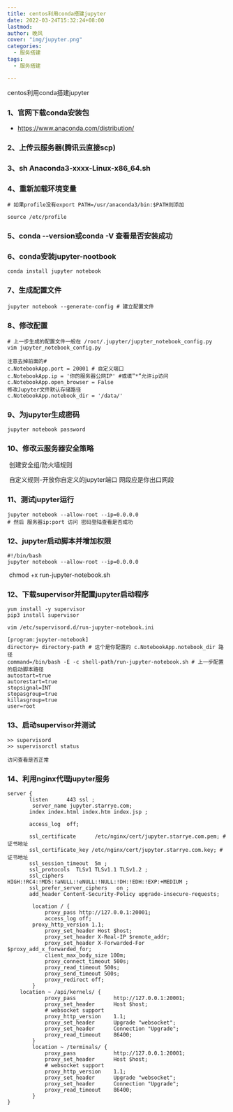 ```yaml
---
title: centos利用conda搭建jupyter
date: 2022-03-24T15:32:24+08:00
lastmod:
author: 晚风
cover: "img/jupyter.png"
categories:
  - 服务搭建
tags:
  - 服务搭建

---
```

centos利用conda搭建jupyter

<!--more-->
### 1、官网下载conda安装包 

- https://www.anaconda.com/distribution/


### 2、上传云服务器(腾讯云直接scp)

### 3、sh Anaconda3-xxxx-Linux-x86_64.sh

### 4、重新加载环境变量

```shell
# 如果profile没有export PATH=/usr/anaconda3/bin:$PATH则添加

source /etc/profile
```

### 5、conda --version或conda -V 查看是否安装成功

### 6、conda安装jupyter-nootbook

```shell
conda install jupyter notebook
```

### 7、生成配置文件

```shell
jupyter notebook --generate-config # 建立配置文件
```

### 8、修改配置

```shell
# 上一步生成的配置文件一般在 /root/.jupyter/jupyter_notebook_config.py
vim jupyter_notebook_config.py

注意去掉前面的#
c.NotebookApp.port = 20001 # 自定义端口
c.NotebookApp.ip = '你的服务器公网IP' #或填”*”允许ip访问
c.NotebookApp.open_browser = False
修改Jupyter文件默认存储路径
c.NotebookApp.notebook_dir = '/data/'
```

### 9、为jupyter生成密码

```shell
jupyter notebook password
```

### 10、修改云服务器安全策略

​	创建安全组/防火墙规则

​	自定义规则-开放你自定义的jupyter端口 网段应是你出口网段

### 11、测试jupyter运行

```shell
jupyter notebook --allow-root --ip=0.0.0.0
# 然后 服务器ip:port 访问 密码登陆查看是否成功
```

### 12、jupyter启动脚本并增加权限

```shell
#!/bin/bash
jupyter notebook --allow-root --ip=0.0.0.0
```

​	chmod +x run-jupyter-notebook.sh

### 12、下载supervisor并配置jupyter启动程序

```shell
yum install -y supervisor
pip3 install supervisor

vim /etc/supervisord.d/run-jupyter-notebook.ini

[program:jupyter-notebook]
directory= directory-path # 这个是你配置的 c.NotebookApp.notebook_dir 路径
command=/bin/bash -E -c shell-path/run-jupyter-notebook.sh # 上一步配置的启动脚本路径
autostart=true
autorestart=true
stopsignal=INT
stopasgroup=true
killasgroup=true
user=root
```

### 13、启动supervisor并测试

```
>> supervisord
>> supervisorctl status

访问查看是否正常
```

### 14、利用nginx代理jupyter服务

```shell
server {
       listen      443 ssl ;
        server_name jupyter.starrye.com;
       index index.html index.htm index.jsp ;

       access_log  off;

       ssl_certificate      /etc/nginx/cert/jupyter.starrye.com.pem; # 证书地址
       ssl_certificate_key /etc/nginx/cert/jupyter.starrye.com.key; # 证书地址
       ssl_session_timeout  5m ;
       ssl_protocols  TLSv1 TLSv1.1 TLSv1.2 ;
       ssl_ciphers  HIGH:!RC4:!MD5:!aNULL:!eNULL:!NULL:!DH:!EDH:!EXP:+MEDIUM ;
       ssl_prefer_server_ciphers   on ;
       add_header Content-Security-Policy upgrade-insecure-requests;

        location / {
            proxy_pass http://127.0.0.1:20001;
            access_log off;
	    proxy_http_version 1.1;
            proxy_set_header Host $host;
            proxy_set_header X-Real-IP $remote_addr;
            proxy_set_header X-Forwarded-For $proxy_add_x_forwarded_for;
            client_max_body_size 100m;
            proxy_connect_timeout 500s;
            proxy_read_timeout 500s;
            proxy_send_timeout 500s;
            proxy_redirect off;
        }
	location ~ /api/kernels/ {
            proxy_pass            http://127.0.0.1:20001;
            proxy_set_header      Host $host;
            # websocket support
            proxy_http_version    1.1;
            proxy_set_header      Upgrade "websocket";
            proxy_set_header      Connection "Upgrade";
            proxy_read_timeout    86400;
        }
        location ~ /terminals/ {
            proxy_pass            http://127.0.0.1:20001;
            proxy_set_header      Host $host;
            # websocket support
            proxy_http_version    1.1;
            proxy_set_header      Upgrade "websocket";
            proxy_set_header      Connection "Upgrade";
            proxy_read_timeout    86400;
        }
}
```

